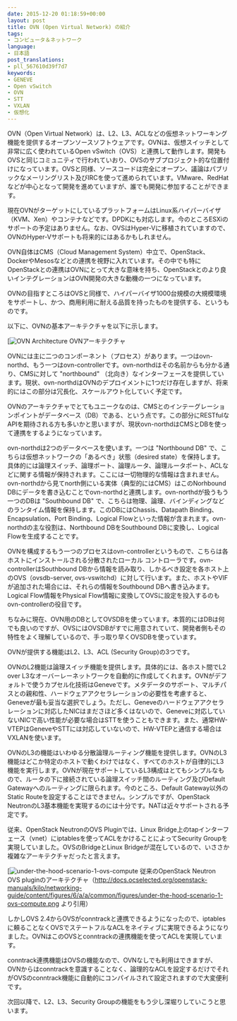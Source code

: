```yaml
---
date: 2015-12-20 01:18:59+00:00
layout: post
title: OVN (Open Virtual Network) の紹介
tags:
- コンピュータ＆ネットワーク
language:
- 日本語
post_translations:
- pll_567610d39f7d7
keywords:
- GENEVE
- Open vSwitch
- OVN
- STT
- VXLAN
- 仮想化
---
```


OVN（Open Virtual Network）は、L2、L3、ACLなどの仮想ネットワーキング機能を提供するオープンソースソフトウェアです。OVNは、仮想スイッチとして非常に広く使われているOpen vSwitch（OVS）と連携して動作します。開発もOVSと同じコミュニティで行われていおり、OVSのサブプロジェクト的な位置付けになっています。OVSと同様、ソースコードは完全にオープン、議論はパブリックなメーリングリスト及びIRCを使って進められています。VMware、RedHatなどが中心となって開発を進めていますが、誰でも開発に参加することができます。

現在OVNがターゲットにしているプラットフォームはLinux系ハイパーバイザ（KVM、Xen）やコンテナなどです。DPDKにも対応します。今のところESXiのサポートの予定はありません。なお、OVSはHyper-Vに移植されていますので、OVNのHyper-Vサポートも将来的にはあるかもしれません。

OVN自体はCMS（Cloud Management System）中立で、OpenStack、DockerやMesosなどとの連携を視野に入れています。その中でも特にOpenStackとの連携はOVNにとって大きな意味を持ち、OpenStackとのより良いインテグレーションはOVN開発の大きな動機の一つになっています。

OVNの目指すところはOVSと同様で、ハイパーバイザ1000台規模の大規模環境をサポートし、かつ、商用利用に耐える品質を持ったものを提供する、というものです。

以下に、OVNの基本アーキテクチャを以下に示します。

[![OVN Architecture]({{site.baseurl}}/images/OVN-Architecture.png) OVNアーキテクチャ

OVNには主に二つのコンポーネント（プロセス）があります。一つはovn-northd、もう一つはovn-controllerです。ovn-northdはその名前からも分かる通り、CMSに対して "northbound" （北向き）なインターフェースを提供しています。現状、ovn-northdはOVNのデプロイメントに1つだけ存在しますが、将来的にはこの部分は冗長化、スケールアウト化していく予定です。

OVNのアーキテクチャでとてもユニークなのは、CMSとのインテーグレーションポイントがデータベース（DB）である、という点です。この部分にRESTfulなAPIを期待される方も多いかと思いますが、現状ovn-northdはCMSとDBを使って連携をするようになっています。

ovn-northdは2つのデータベースを使います。一つは "Northbound DB" で、こちらは仮想ネットワークの「あるべき」状態（desired state）を保持します。具体的には論理スイッチ、論理ポート、論理ルータ、論理ルータポート、ACLなどに関する情報が保持されます。ここには一切物理的な情報は含まれません。ovn-northdから見てnorth側にいる実体（典型的にはCMS）はこのNorhbound DBにデータを書き込むことでovn-northdと連携します。ovn-northdが扱うもう一つのDBは "Southbound DB" で、こちらは物理、論理、バインディングなどのランタイム情報を保持します。このDBにはChassis、Datapath Binding、Encapsulation、Port Binding、Logical Flowといった情報が含まれます。ovn-northdの主な役割は、Northbound DBをSouthbound DBに変換し、Logical Flowを生成することです。

OVNを構成するもう一つのプロセスはovn-controllerというもので、こちらは各ホストにインストールされる分散されたローカル コントローラです。ovn-controllerはSouthbound DBから情報を読み取り、しかるべき設定を各ホスト上のOVS（ovsdb-server, ovs-vswitchd）に対して行います。また、ホストやVIFが追加された場合には、それらの情報をSouthbound DBへ書き込みます。Logical Flow情報をPhysical Flow情報に変換してOVSに設定を投入するのもovn-controllerの役目です。

ちなみに現在、OVN用のDBとしてOVSDBを使っています。本質的にはDBは何でも良いのですが、OVSにはOVSDBがすでに用意されていて、開発者側もその特性をよく理解しているので、手っ取り早くOVSDBを使っています。

OVNが提供する機能はL2、L3、ACL (Security Group)の3つです。

OVNのL2機能は論理スイッチ機能を提供します。具体的には、各ホスト間でL2 over L3なオーバーレーネットワークを自動的に作成してくれます。OVNがデフォルトで使うカプセル化技術はGeneveです。メタデータのサポート、マルチパスとの親和性、ハードウェアアクセラレーションの必要性を考慮すると、Geneveが最も妥当な選択でしょう。ただし、Geneveのハードウェアアクセラレーションに対応したNICはまださほど多くはないので、Geneveに対応していないNICで高い性能が必要な場合はSTTを使うこともできます。また、通常HW-VTEPはGeneveやSTTには対応していないので、HW-VTEPと通信する場合はVXLANを使います。

OVNのL3の機能はいわゆる分散論理ルーティング機能を提供します。OVNのL3機能はどこか特定のホストで動くわけではなく、すべてのホストが自律的にL3機能を実行します。OVNが現在サポートしているL3構成はとてもシンプルなもので、ルータの下に接続されている論理スイッチ間のルーティング及びDefault Gatewayへのルーティングに限られます。今のところ、Default Gateway以外のStatic Routeを設定することはできません。シンプルですが、OpenStack NeutronのL3基本機能を実現するのには十分です。NATは近々サポートされる予定です。

従来、OpenStack NeutronのOVS Pluginでは、Linux Bridge上のtapインターフェース（vnet）にiptablesを使ってACLをかけることによってSecurity Groupを実現していました。OVSのBridgeとLinux Bridgeが混在しているので、いささか複雑なアーキテクチャだったと言えます。

[![under-the-hood-scenario-1-ovs-compute]({{site.baseurl}}/images/under-the-hood-scenario-1-ovs-compute.png) 従来のOpenStack Neutron OVS pluginのアーキテクチャ（http://docs.ocselected.org/openstack-manuals/kilo/networking-guide/content/figures/6/a/a/common/figures/under-the-hood-scenario-1-ovs-compute.png より引用）

しかしOVS 2.4からOVSがconntrackと連携できるようになったので、iptablesに頼ることなくOVSでステートフルなACLをネイティブに実現できるようになりました。OVNはこのOVSとconntrackの連携機能を使ってACLを実現しています。

conntrack連携機能はOVSの機能なので、OVNなしでも利用はできますが、OVNからはconntrackを意識することなく、論理的なACLを設定するだけでそれがOVSのconntrack機能に自動的にコンパイルされて設定されますので大変便利です。

次回以降で、L2、L3、Security Groupの機能をもう少し深堀りしていこうと思います。
